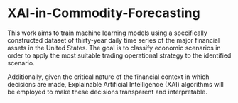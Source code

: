 # XAI-in-Commodity-Forecasting

This work aims to train machine learning models using a specifically constructed dataset of thirty-year daily time series of the major financial assets in the United States. 
The goal is to classify economic scenarios in order to apply the most suitable trading operational strategy to the identified scenario.

Additionally, given the critical nature of the financial context in which decisions are made, Explainable Artificial Intelligence (XAI) algorithms will be employed to make these decisions transparent and interpretable.
